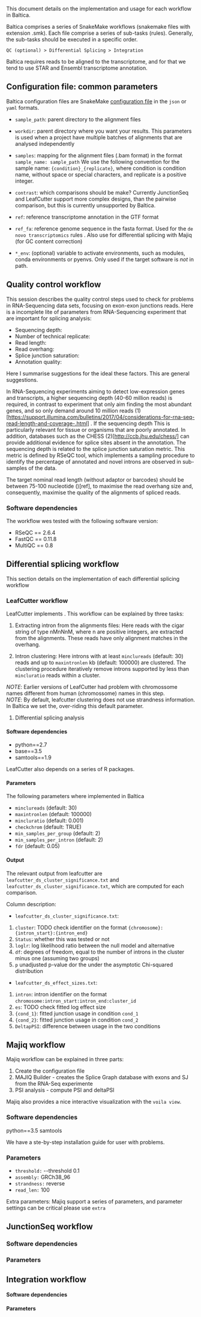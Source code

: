 This document details on the implementation and usage for each workflow in Baltica.

Baltica comprises a series of SnakeMake workflows (snakemake files with extension .smk). Each file comprise a series 
of sub-tasks (rules). Generally, the sub-tasks should be executed in a specific order. 


`QC (optional) > Differential Splicing > Integration`

Baltica requires reads to be aligned to the transcriptome, and for that we tend to use STAR []() and Ensembl 
transcriptome annotation. 

## Configuration file: common parameters

Baltica configuration files are SnakeMake [configuration file](https://snakemake.readthedocs.io/en/stable/snakefiles/configuration.html) 
in the `json` or `yaml` formats.

- `sample_path`: parent directory to the alignment files
 
- `workdir`: parent directory where you want your results. This parameters is used when a project have multiple batches 
of alignments that are analysed independently  
 
- `samples`: mapping for the alignment files (.bam format) in the format `sample_name: sample_path`
We use the following convention for the sample name: `{condition}_{replicate}`, where condition is condition name, 
without space or special characters, and replicate is a positive integer. 

- `contrast`: which comparisons should be make? Currently JunctionSeq and LeafCutter support more complex designs, 
than the pairwise comparison, but this is currently unsupported by Baltica.

- `ref`: reference transcriptome annotation in the GTF format

- `ref_fa`: reference genome sequence in the fasta format. Used for the `de novo transcriptomics` rules
. Also use for differential splicing with Majiq (for GC content correction) 

- `*_env`: (optional) variable to activate environments, such as modules, conda environments or pyenvs. Only used if 
the target software is *not* in path.

## Quality control workflow

This session describes the quality control steps used to check for problems in RNA-Sequencing data sets, focusing on
  exon-exon junctions reads. Here is a incomplete lite of parameters from RNA-Sequencing experiment that are 
  important for splicing analysis:
  
  - Sequencing depth:
  - Number of technical replicate:
  - Read length:
  - Read overhang:
  - Splice junction saturation:
  - Annotation quality:

Here I summarise suggestions for the ideal these factors. This are general suggestions. 

In RNA-Sequencing experiments aiming to detect low-expression genes and transcripts, a higher sequencing depth (40-60 
million reads) is required, in contrast to experiment that only aim finding the most abundant genes, and so only 
demand around 10 million reads (1)[https://support.illumina.com/bulletins/2017/04/considerations-for-rna-seq-read-length-and-coverage-.html] . If the sequencing depth 
This is particularly relevant for tissue or organisms that are poorly annotated. In addition, databases such as the
CHESS (2)[http://ccb.jhu.edu/chess/] can provide additional evidence for splice sites absent in the annotation. 
The sequencing depth is related to the splice junction saturation metric. This metric is defined by RSeQC tool, which
implements a sampling procedure to identify the percentage of annotated and novel introns are observed in sub-samples 
of the data.

The target nominal read length (without adaptor or barcodes) should be between 75-100 nucleotide ()[ref], to maximise
the read overhang size and, consequently, maximise the quality of the alignments of spliced reads. 

### Software dependencies

The workflow wes tested with the following software version:  

- RSeQC == 2.6.4
- FastQC == 0.11.8 
- MultiQC == 0.8 

## Differential splicing workflow

This section details on the implementation of each differential splicing workflow 

### LeafCutter workflow

LeafCutter implements . This workflow can be explained by three tasks:

1. Extracting intron from the alignments files:
Here reads with the cigar string of type nMnNnM, where n are positive integers, are extracted from the alignments.
These reads have only alignment matches in the overhang.
 
1. Intron clustering:
Here introns with at least `minclureads` (default: 30) reads and up to `maxintronlen` kb (default: 100000) are
 clustered. The clustering procedure iteratively remove introns supported by less than `mincluratio` reads within a 
 cluster.

*NOTE*: Earlier versions of LeafCutter had problem with chromossome names different  from human  (chromossome) names in this step.   
*NOTE*: By default, leafcutter clustering does not use strandness information. In Baltica we set the, over-riding 
this default parameter. 


1. Differential splicing analysis


#### Software dependencies

- python==2.7
- base==3.5
- samtools==1.9

LeafCutter also depends on a series of R packages. 

#### Parameters

The following parameters where implemented in Baltica

- `minclureads` (default: 30) 
- `maxintronlen` (default: 100000)
- `mincluratio` (default: 0.001)
- `checkchrom` (default: TRUE)
- `min_samples_per_group` (default: 2) 
- `min_samples_per_intron` (default: 2) 
- `fdr` (default: 0.05)

#### Output

The relevant output from leafcutter are `leafcutter_ds_cluster_significance.txt` and 
`leafcutter_ds_cluster_significance.txt`, which are computed for each comparison.

Column description:

- `leafcutter_ds_cluster_significance.txt`:
1. `cluster`: TODO check identifier on the format `{chromosome}:{intron_start}:{intron_end}`
1. `Status`: whether this was tested or not
1. `loglr`: log likelihood ratio between the null model and alternative 
1. `df`: degrees of freedom, equal to the number of introns in the cluster minus one (assuming two groups)
1. `p` unadjusted p-value dor the under the asymptotic Chi-squared distribution

- `leafcutter_ds_effect_sizes.txt`:
1. `intron`: intron identifier on the format `chromosome:intron_start:intron_end:cluster_id`
1. `es`: TODO check fitted log effect size
1. `{cond_1}`: fitted junction usage in condition `cond_1`
1. `{cond_2}`: fitted junction usage in condition `cond_2`
1. `DeltapPSI`: difference between usage in the two conditions  

## Majiq workflow

Majiq workflow can be explained in three parts:
1. Create the configuration file
1. MAJIQ Builder - creates the Splice Graph database with exons and SJ from the RNA-Seq experimente
1. PSI analysis - compute PSI and deltaPSI

Majiq also provides a nice interactive visualization with the `voila view`. 

### Software dependencies

python==3.5
samtools

We have a ste-by-step installation guide for user with problems.

### Parameters

- `threshold:` --threshold 0.1
- `assembly:` GRCh38_96
- `strandness:` reverse
- `read_len:` 100

Extra parameters: Majiq support a series of parameters, and parameter settings can be critical
please use `extra `


## JunctionSeq workflow

### Software dependencies

### Parameters

## Integration workflow

#### Software dependencies

#### Parameters
